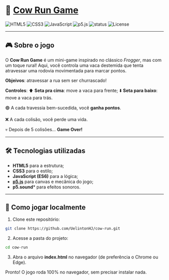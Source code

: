 # 🐄 [Cow Run Game](cow-run-ten.vercel.app/)

![HTML5](https://img.shields.io/badge/HTML5-orange?logo=html5&logoColor=white)
![CSS3](https://img.shields.io/badge/CSS3-blue?logo=css3&logoColor=white)
![JavaScript](https://img.shields.io/badge/JavaScript-yellow?logo=javascript&logoColor=black)
![p5.js](https://img.shields.io/badge/p5.js-ED225D?logo=p5dotjs&logoColor=white)
![status](https://img.shields.io/badge/Status-Em%20Desenvolvimento-green)
![License](https://img.shields.io/badge/license-MIT-blue)

---

## 🎮 Sobre o jogo

O **Cow Run Game** é um mini-game inspirado no clássico *Frogger*, mas com um toque rural!
Aqui, você controla uma vaca destemida que tenta atravessar uma rodovia movimentada para marcar pontos.

**Objeivos**: atravessar a rua sem ser churrascado!

**Controles**: 
⬆️ **Seta pra cima**: move a vaca para frente;
⬇️ **Seta para baixo**: move a vaca para trás.

🟢 A cada travessia bem-sucedida, você **ganha pontos**. 

❌ A cada colisão, você perde uma vida.

💀 Depois de 5 colisões... **Game Over!**

---

## 🛠️ Tecnologias utilizadas

- **HTML5** para a estrutura;
- **CSS3** para o estilo;
- **JavaScript (ES6)** para a lógica;
- **[p5.js](https://p5js.org/)** para canvas e mecânica do jogo;
- **p5.sound*** para efeitos sonoros.

---

## 🚀 Como jogar localmente

1. Clone este repositório:
```bash
git clone https://github.com/UelintonHJ/cow-run.git
```
2. Acesse a pasta do projeto:
```bash
cd cow-run
```
3. Abra o arquivo **index.html** no navegador (de preferência o Chrome ou Edge).

Pronto! O jogo roda 100% no navegador, sem precisar instalar nada.
